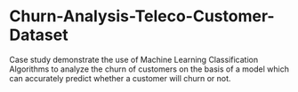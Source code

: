 # Churn-Analysis-Teleco-Customer-Dataset
Case study demonstrate the use of Machine Learning Classification Algorithms to analyze the churn of customers on the basis of a model which can accurately predict whether a customer will churn or not. 
